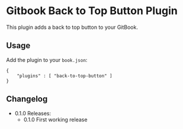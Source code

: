 ﻿# Gitbook Back to Top Button Plugin

This plugin adds a back to top button to your GitBook.

## Usage

Add the plugin to your `book.json`:

```
{
	"plugins" : [ "back-to-top-button" ]
}		
```

## Changelog

* 0.1.0 Releases:
  * 0.1.0 First working release
